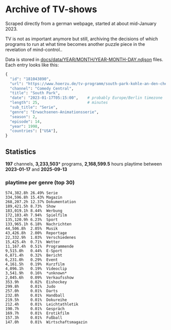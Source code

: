 # Archive of TV-shows

Scraped directly from a german webpage, started at about mid-January 2023.

TV is not as important anymore but still, archiving the decisions of which programs to run at what time
becomes another puzzle piece in the revelation of mind-control.. 

Data is stored in [docs/data/YEAR/MONTH/YEAR-MONTH-DAY.ndjson](docs/data/) files. 
Each entry looks like this:

```python
{
  "id": "181043890", 
  "url": "https://www.hoerzu.de/tv-programm/south-park-kohle-an-den-chefkoch/bid_181043890/", 
  "channel": "Comedy Central", 
  "title": "South Park", 
  "date": "2023-01-17T05:15:00",    # probably Europe/Berlin timezone 
  "length": 25,                     # minutes 
  "sub_title": "Serie", 
  "genre": "Erwachsenen-Animationsserie", 
  "season": 2, 
  "episode": 14, 
  "year": 1998, 
  "countries": ["USA"],
}
```

## Statistics

**197** channels, **3,233,503*** programs, **2,168,599.5** hours playtime between **2023-01-17** and **2025-09-13**


### playtime per genre (top 30)

    574,382.8h 26.49% Serie
    334,596.8h 15.43% Magazin
    268,207.2h 12.37% Dokumentation
    189,421.5h 8.73%  Show
    183,019.1h 8.44%  Werbung
    172,103.4h 7.94%  Spielfilm
    135,120.9h 6.23%  Sport
    133,965.1h 6.18%  Nachrichten
    44,506.8h  2.05%  Musik
    43,426.8h  2.00%  Reportage
    22,332.9h  1.03%  Verschiedenes
    15,425.4h  0.71%  Wetter
    11,167.4h  0.51%  Programmende
    9,515.0h   0.44%  E-Sport
    6,871.4h   0.32%  Bericht
    6,231.0h   0.29%  Event
    4,161.5h   0.19%  Kurzfilm
    4,096.1h   0.19%  Videoclip
    3,541.9h   0.16%  *unknown*
    2,045.6h   0.09%  Verkaufsshow
    353.9h     0.02%  Eishockey
    299.8h     0.01%  Judo
    257.0h     0.01%  Darts
    232.8h     0.01%  Handball
    219.5h     0.01%  Dokureihe
    212.4h     0.01%  Leichtathletik
    190.7h     0.01%  Gespräch
    169.7h     0.01%  Erotikfilm
    157.3h     0.01%  Fußball
    147.0h     0.01%  Wirtschaftsmagazin
